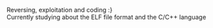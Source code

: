 Reversing, exploitation and coding :} <br>
Currently studying about the ELF file format and the C/C++ language
